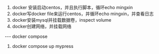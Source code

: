 1. docker 安装启动centos，并且执行脚本，循环echo mingxin
2. docker写docker file来运行centos，并循环echo mingxin，并查看日志
3. docker安装mysql并挂载数据卷，inspect volume
4. docker创建网络，并挂载网络

--- docker compose 
1. docker compose up mypress